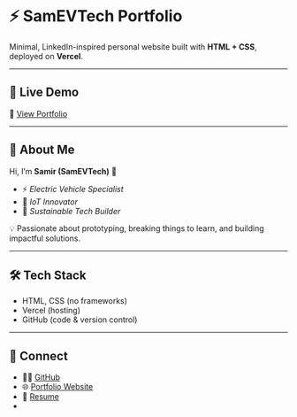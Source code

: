 # ⚡ SamEVTech Portfolio  

Minimal, LinkedIn-inspired personal website built with **HTML + CSS**, deployed on **Vercel**.  

---

## 🚀 Live Demo  
🔗 [View Portfolio](https://your-vercel-link.vercel.app)  

---

## 📖 About Me  
Hi, I’m **Samir (SamEVTech)** 👋  

- ⚡ *Electric Vehicle Specialist*  
- 📡 *IoT Innovator*  
- 🌱 *Sustainable Tech Builder*  

💡 Passionate about prototyping, breaking things to learn, and building impactful solutions.  

---

## 🛠️ Tech Stack  
- HTML, CSS (no frameworks)  
- Vercel (hosting)  
- GitHub (code & version control)  

---

## 🔗 Connect  
- 🧑‍💻 [GitHub](https://github.com/SamEVTech)  
- 🌐 [Portfolio Website](https://your-vercel-link.vercel.app)  
- 📄 [Resume](assets/resume.pdf)
- 
